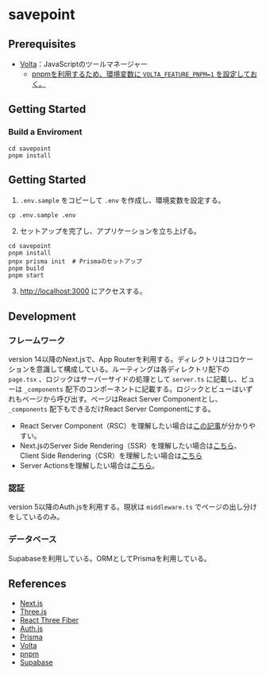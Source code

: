 # savepoint

## Prerequisites

- [Volta](https://docs.volta.sh/guide/getting-started)：JavaScriptのツールマネージャー
  - [pnpmを利用するため、環境変数に `VOLTA_FEATURE_PNPM=1` を設定しておく。](https://docs.volta.sh/advanced/pnpm)

## Getting Started

### Build a Enviroment

```shell
cd savepoint
pnpm install
```

## Getting Started

1. `.env.sample` をコピーして `.env` を作成し、環境変数を設定する。

```shell
cp .env.sample .env
```

2. セットアップを完了し、アプリケーションを立ち上げる。

```shell
cd savepoint
pnpm install
pnpx prisma init  # Prismaのセットアップ
pnpm build
pnpm start
```

3. [http://localhost:3000](http://localhost:3000) にアクセスする。


## Development

### フレームワーク

version 14以降のNext.jsで、App Routerを利用する。ディレクトリはコロケーションを意識して構成している。ルーティングは各ディレクトリ配下の `page.tsx` 、ロジックはサーバーサイドの処理として `server.ts` に記載し、ビューは `_components` 配下のコンポーネントに記載する。ロジックとビューはいずれもページから呼び出す。ページはReact Server Componentとし、 `_components` 配下もできるだけReact Server Componentにする。

- React Server Component（RSC）を理解したい場合は[この記事](https://zenn.dev/yuu104/articles/react-server-component)が分かりやすい。
- Next.jsのServer Side Rendering（SSR）を理解したい場合は[こちら](https://nextjs.org/docs/app/building-your-application/rendering/server-components)、Client Side Rendering（CSR）を理解したい場合は[こちら](https://nextjs.org/docs/app/building-your-application/rendering/client-components)
- Server Actionsを理解したい場合は[こちら](https://nextjs.org/docs/app/building-your-application/data-fetching/server-actions-and-mutations)。

### 認証

version 5以降のAuth.jsを利用する。現状は `middleware.ts` でページの出し分けをしているのみ。

### データベース

Supabaseを利用している。ORMとしてPrismaを利用している。

## References

- [Next.js](https://nextjs.org/docs)
- [Three.js](https://threejs.org/docs/#manual/en/introduction/Installation)
- [React Three Fiber](https://docs.pmnd.rs/react-three-fiber/getting-started/introduction)
- [Auth.js](https://authjs.dev/getting-started)
- [Prisma](https://www.prisma.io/docs/getting-started)
- [Volta](https://docs.volta.sh/guide/getting-started)
- [pnpm](https://pnpm.io/ja/)
- [Supabase](https://supabase.com/docs/guides/database/overview)
